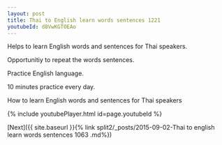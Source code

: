 ```yaml
---
layout: post
title: Thai to English learn words sentences 1221 
youtubeId: d8VwKGTOEAo
---
```

 
 
Helps to learn English words and sentences for Thai speakers.

Opportunitiy to repeat the words sentences. 

Practice English language. 
 
10 minutes practice every day. 
 
How to learn English words and sentences for Thai speakers 
 
{% include youtubePlayer.html id=page.youtubeId %}
 
 
[Next]({{ site.baseurl }}{% link  split2/_posts/2015-09-02-Thai to english learn words sentences 1063 .md%})
 
